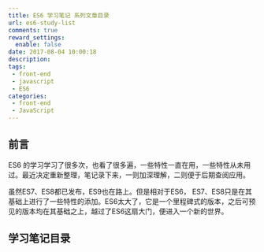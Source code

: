 ```yaml
---
title: ES6 学习笔记 系列文章目录
url: es6-study-list
comments: true
reward_settings:
  enable: false
date: 2017-08-04 10:00:18
description:
tags:
 - front-end
 - javascript
 - ES6
categories:
 - front-end
 - JavaScript
---
```



## 前言

ES6 的学习学习了很多次，也看了很多遍，一些特性一直在用，一些特性从未用过。最近决定重新整理，笔记录下来，一则加深理解，二则便于后期查阅应用。

虽然ES7、ES8都已发布，ES9也在路上。但是相对于ES6， ES7、ES8只是在其基础上进行了一些特性的添加。ES6太大了，它是一个里程碑式的版本，之后可预见的版本均在其基础之上，越过了ES6这扇大门，便进入一个新的世界。

<!--more-->

## 学习笔记目录

